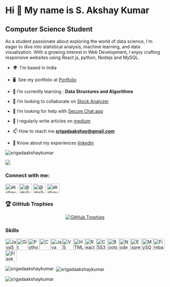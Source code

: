 Hi 👋 My name is S. Akshay Kumar
================================

Computer Science Student
------------------------

As a student passionate about exploring the world of data science, I'm eager to dive into statistical analysis, machine learning, and data visualization. With a growing interest in Web Development, I enjoy crafting responsive websites using React js, python, Nodejs and MySQL.

- 🌍  I'm based in India
  
- 🖥️  See my portfolio at [Portfolio](http://akshayportfolio.onrender.com)
  
- 🌱 I’m currently learning : **Data Structures and Algorithms**
  
- 👯 I’m looking to collaborate on [Stock Analyzer](https://github.com/SrigadaAkshayKumar/stock)  
  
- 🤝 I’m looking for help with [Secure Chat app](https://github.com/SrigadaAkshayKumar/chatapp-frontend)  
  
- 📝 I regularly write articles on [medium](https://medium.com/@akshayak8)  
  
- 📫 How to reach me **srigadaakshay@gmail.com**  
  
- 📄 Know about my experiences [linkedin](https://www.linkedin.com/in/akshaykumarsrigada/)

<p align="left"> <img src="https://komarev.com/ghpvc/?username=srigadaakshaykumar&label=Profile%20views&color=0e75b6&style=flat" alt="srigadaakshaykumar" /> </p>

<a href="https://www.github.com/SrigadaAkshayKumar" target="_blank" rel="noreferrer"><img
src="https://img.shields.io/github/followers/SrigadaAkshayKumar?logo=github&style=for-the-badge&color=0891b2&labelColor=171717" /></a>

<h3 align="left">Connect with me:</h3>  
<p align="left">  
<a href="https://linkedin.com/in/akshay kumar srigada" target="blank"><img align="center" src="https://raw.githubusercontent.com/rahuldkjain/github-profile-readme-generator/master/src/images/icons/Social/linked-in-alt.svg" alt="akshay kumar srigada" height="30" width="40" /></a>  
<a href="https://medium.com/@akshayak8" target="blank"><img align="center" src="https://raw.githubusercontent.com/rahuldkjain/github-profile-readme-generator/master/src/images/icons/Social/medium.svg" alt="@akshayak8" height="30" width="40" /></a>  
<a href="https://www.hackerrank.com/@akshay9533384236" target="blank"><img align="center" src="https://raw.githubusercontent.com/rahuldkjain/github-profile-readme-generator/master/src/images/icons/Social/hackerrank.svg" alt="@akshay9533384236" height="30" width="40" /></a>  
<a href="https://www.leetcode.com/akshay_ak8" target="blank"><img align="center" src="https://raw.githubusercontent.com/rahuldkjain/github-profile-readme-generator/master/src/images/icons/Social/leet-code.svg" alt="akshay_ak8" height="30" width="40" /></a>  
</p>  


<h3 align="left">🏆 GitHub Trophies</h3>
<p align="center">
  <a href="https://github.com/ryo-ma/github-profile-trophy">
    <img src="https://github-profile-trophy.vercel.app/?username=SrigadaAkshayKumar&theme=gruvbox&no-bg=true&no-frame=true&column=7&row=1" alt="GitHub Trophies" />
  </a>
</p>

### Skills


<p align="left">
<a href="https://developer.mozilla.org/en-US/docs/Web/JavaScript" target="_blank" rel="noreferrer"><img src="https://raw.githubusercontent.com/danielcranney/readme-generator/main/public/icons/skills/javascript-colored.svg" width="36" height="36" alt="JavaScript" /></a><a href="https://git-scm.com/" target="_blank" rel="noreferrer"><img src="https://raw.githubusercontent.com/danielcranney/readme-generator/main/public/icons/skills/git-colored.svg" width="36" height="36" alt="Git" /></a><a href="https://www.python.org/" target="_blank" rel="noreferrer"><img src="https://raw.githubusercontent.com/danielcranney/readme-generator/main/public/icons/skills/python-colored.svg" width="36" height="36" alt="Python" /></a><a href="https://docs.microsoft.com/en-us/cpp/?view=msvc-170" target="_blank" rel="noreferrer"><img src="https://raw.githubusercontent.com/danielcranney/readme-generator/main/public/icons/skills/c-colored.svg" width="36" height="36" alt="C" /></a><a href="https://www.oracle.com/java/" target="_blank" rel="noreferrer"><img src="https://raw.githubusercontent.com/danielcranney/readme-generator/main/public/icons/skills/java-colored.svg" width="36" height="36" alt="Java" /></a><a href="https://code.visualstudio.com/" target="_blank" rel="noreferrer"><img src="https://raw.githubusercontent.com/danielcranney/readme-generator/main/public/icons/skills/visualstudiocode.svg" width="36" height="36" alt="VS Code" /></a><a href="https://developer.mozilla.org/en-US/docs/Glossary/HTML5" target="_blank" rel="noreferrer"><img src="https://raw.githubusercontent.com/danielcranney/readme-generator/main/public/icons/skills/html5-colored.svg" width="36" height="36" alt="HTML5" /></a><a href="https://reactjs.org/" target="_blank" rel="noreferrer"><img src="https://raw.githubusercontent.com/danielcranney/readme-generator/main/public/icons/skills/react-colored.svg" width="36" height="36" alt="React" /></a><a href="https://www.w3.org/TR/CSS/#css" target="_blank" rel="noreferrer"><img src="https://raw.githubusercontent.com/danielcranney/readme-generator/main/public/icons/skills/css3-colored.svg" width="36" height="36" alt="CSS3" /></a><a href="https://getbootstrap.com/" target="_blank" rel="noreferrer"><img src="https://raw.githubusercontent.com/danielcranney/readme-generator/main/public/icons/skills/bootstrap-colored.svg" width="36" height="36" alt="Bootstrap" /></a><a href="https://nodejs.org/en/" target="_blank" rel="noreferrer"><img src="https://raw.githubusercontent.com/danielcranney/readme-generator/main/public/icons/skills/nodejs-colored.svg" width="36" height="36" alt="NodeJS" /></a><a href="https://expressjs.com/" target="_blank" rel="noreferrer"><img src="https://raw.githubusercontent.com/danielcranney/readme-generator/main/public/icons/skills/express-colored.svg" width="36" height="36" alt="Express" /></a><a href="https://www.mysql.com/" target="_blank" rel="noreferrer"><img src="https://raw.githubusercontent.com/danielcranney/readme-generator/main/public/icons/skills/mysql-colored.svg" width="36" height="36" alt="MySQL" /></a><a href="https://firebase.google.com/" target="_blank" rel="noreferrer"><img src="https://raw.githubusercontent.com/danielcranney/readme-generator/main/public/icons/skills/firebase-colored.svg" width="36" height="36" alt="Firebase" /></a><a href="https://flask.palletsprojects.com/en/2.0.x/" target="_blank" rel="noreferrer"><img src="https://raw.githubusercontent.com/danielcranney/readme-generator/main/public/icons/skills/flask-colored.svg" width="36" height="36" alt="Flask" /></a>
</p>


<p><img align="left" src="https://github-readme-stats.vercel.app/api/top-langs?username=srigadaakshaykumar&show_icons=true&locale=en&layout=compact&theme=dark" alt="srigadaakshaykumar" /></p>  
  
<p>&nbsp;<img align="center" src="https://github-readme-stats.vercel.app/api?username=srigadaakshaykumar&show_icons=true&locale=en&theme=dark" alt="srigadaakshaykumar" /></p>  
  
<p><img align="center" src="https://github-readme-streak-stats.herokuapp.com/?user=srigadaakshaykumar&theme=dark" alt="srigadaakshaykumar" /></p>

